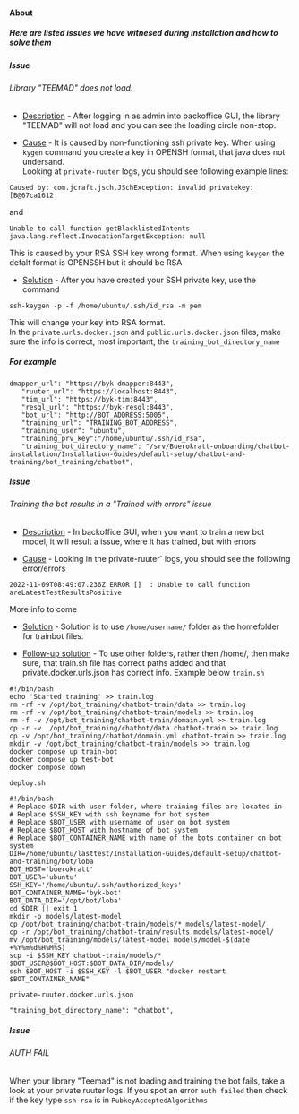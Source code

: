#### About
##### Here are listed issues we have witnesed during installation and how to solve them  

##### Issue   
###### Library "TEEMAD" does not load.

- <ins>Description</ins> - After logging in as admin into backoffice GUI, the library "TEEMAD" will not load and you can see the loading circle non-stop. 
 
- <ins>Cause</ins> - It is caused by non-functioning ssh private key. When using `kygen` command you create a key in OPENSH format, that java does not undersand.  
Looking at `private-ruuter` logs, you should see following example lines:    
```
Caused by: com.jcraft.jsch.JSchException: invalid privatekey: [B@67ca1612
```  
        
and  
     
``` 
Unable to call function getBlacklistedIntents  java.lang.reflect.InvocationTargetException: null 
```  
            
This is caused by your RSA </ins>SSH key wrong format. When using `keygen` the defalt format is OPENSSH but it should be RSA  
        
- <ins>Solution</ins> - After you have created your SSH private key, use the command   
 ```
 ssh-keygen -p -f /home/ubuntu/.ssh/id_rsa -m pem 
 ```  
 This will change your key into RSA format.  
 In the `private.urls.docker.json` and `public.urls.docker.json` files, make sure the info is correct, most important, the `training_bot_directory_name`
 ##### For example
 ```
 dmapper_url": "https://byk-dmapper:8443",
    "ruuter_url": "https://localhost:8443",
    "tim_url": "https://byk-tim:8443",
    "resql_url": "https://byk-resql:8443",
    "bot_url": "http://BOT_ADDRESS:5005",
    "training_url": "TRAINING_BOT_ADDRESS",
    "training_user": "ubuntu",
    "training_prv_key":"/home/ubuntu/.ssh/id_rsa",
    "training_bot_directory_name": "/srv/Buerokratt-onboarding/chatbot-installation/Installation-Guides/default-setup/chatbot-and-training/bot_training/chatbot",
```


##### Issue
###### Training the bot results in a "Trained with errors" issue
- <ins>Description</ins> - In backoffice GUI, when you want to train a new bot model, it will result a issue, where it has trained, but with errors  

- <ins>Cause</ins> - Looking in the private-ruuter` logs, you should see the following error/errors
```
2022-11-09T08:49:07.236Z ERROR []  : Unable to call function areLatestTestResultsPositive
```
More info to come

- <ins>Solution</ins> - Solution is to use `/home/username/` folder as the homefolder for trainbot files.


- <ins>Follow-up solution</ins> - To use other folders, rather then /home/, then make sure, that train.sh file has correct paths added and that private.docker.urls.json has correct info. Example below
`train.sh`
```
#!/bin/bash
echo 'Started training' >> train.log
rm -rf -v /opt/bot_training/chatbot-train/data >> train.log
rm -rf -v /opt/bot_training/chatbot-train/models >> train.log
rm -f -v /opt/bot_training/chatbot-train/domain.yml >> train.log
cp -r -v  /opt/bot_training/chatbot/data chatbot-train >> train.log
cp -v /opt/bot_training/chatbot/domain.yml chatbot-train >> train.log
mkdir -v /opt/bot_training/chatbot-train/models >> train.log
docker compose up train-bot
docker compose up test-bot
docker compose down
```
`deploy.sh`
```
#!/bin/bash
# Replace $DIR with user folder, where training files are located in
# Replace $SSH_KEY with ssh keyname for bot system
# Replace $BOT_USER with username of user on bot system
# Replace $BOT_HOST with hostname of bot system
# Replace $BOT_CONTAINER_NAME with name of the bots container on bot system
DIR=/home/ubuntu/lasttest/Installation-Guides/default-setup/chatbot-and-training/bot/loba
BOT_HOST='buerokratt'
BOT_USER='ubuntu'
SSH_KEY='/home/ubuntu/.ssh/authorized_keys'
BOT_CONTAINER_NAME='byk-bot'
BOT_DATA_DIR='/opt/bot/loba'
cd $DIR || exit 1
mkdir -p models/latest-model
cp /opt/bot_training/chatbot-train/models/* models/latest-model/
cp -r /opt/bot_training/chatbot-train/results models/latest-model/
mv /opt/bot_training/models/latest-model models/model-$(date +%Y%m%d%H%M%S)
scp -i $SSH_KEY chatbot-train/models/* $BOT_USER@$BOT_HOST:$BOT_DATA_DIR/models/
ssh $BOT_HOST -i $SSH_KEY -l $BOT_USER "docker restart $BOT_CONTAINER_NAME"
```
`private-ruuter.docker.urls.json`
```
"training_bot_directory_name": "chatbot",
```
##### Issue
###### AUTH FAIL
When your library "Teemad" is not loading and training the bot fails, take a look at your private ruuter logs.
If you spot an error `auth failed` then check if the key type `ssh-rsa` is in `PubkeyAcceptedAlgorithms`
